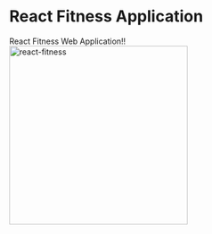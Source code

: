 # React Fitness Application

React Fitness Web Application!!
<img width="320" alt="react-fitness" src="https://user-images.githubusercontent.com/71165978/177993689-79c377ca-be15-4895-b468-224898265acc.png">
